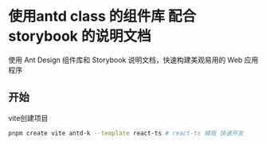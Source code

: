 # 使用antd class 的组件库 配合 storybook 的说明文档

使用 Ant Design 组件库和 Storybook 说明文档，快速构建美观易用的 Web 应用程序

## 开始

vite创建项目
  
```bash
pnpm create vite antd-k --template react-ts # react-ts 模版 快速开发
```
